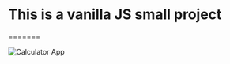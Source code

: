 # This is a vanilla JS small project

=======

![Calculator App](https://i.ibb.co/HXLzjRZ/Calculator.png)
